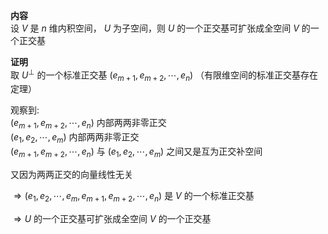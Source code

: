 **内容**  
设 $V$ 是 $n$ 维内积空间， $U$ 为子空间，则 $U$ 的一个正交基可扩张成全空间 $V$ 的一个正交基  
  
**证明**  
取 $U^{\perp}$ 的一个标准正交基 $(e_{m+1},e_{m+2},\cdots,e_n)$ （有限维空间的标准正交基存在定理）  
  
观察到:  
$(e_{m+1},e_{m+2},\cdots,e_n)$ 内部两两非零正交  
$(e_1,e_2,\cdots,e_m)$ 内部两两非零正交  
$(e_{m+1},e_{m+2},\cdots,e_n)$ 与 $(e_1,e_2,\cdots,e_m)$ 之间又是互为正交补空间  
  
又因为两两正交的向量线性无关  
  
$\Rightarrow(e_1,e_2,\cdots,e_m,e_{m+1},e_{m+2},\cdots,e_n)$ 是 $V$ 的一个标准正交基  
  
$\Rightarrow U$ 的一个正交基可扩张成全空间 $V$ 的一个正交基  
